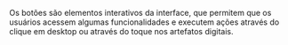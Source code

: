 Os botões são elementos interativos da interface, que permitem que os usuários acessem algumas funcionalidades e executem ações através do clique em desktop ou através do toque nos artefatos digitais.
